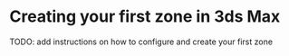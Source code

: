 # Creating your first zone in 3ds Max

TODO: add instructions on how to configure and create your first zone